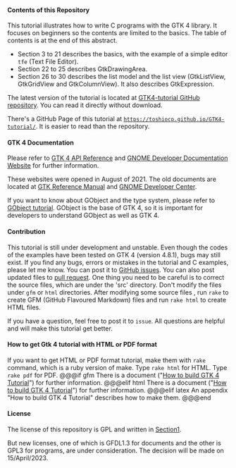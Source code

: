#### Contents of this Repository

This tutorial illustrates how to write C programs with the GTK 4 library.
It focuses on beginners so the contents are limited to the basics.
The table of contents is at the end of this abstract.

- Section 3 to 21 describes the basics, with the example of a simple editor `tfe` (Text File Editor).
- Section 22 to 25 describes GtkDrawingArea.
- Section 26 to 30 describes the list model and the list view (GtkListView, GtkGridView and GtkColumnView).
It also describes GtkExpression.

The latest version of the tutorial is located at [GTK4-tutorial GitHub repository](https://github.com/ToshioCP/GTK4-tutorial).
You can read it directly without download.

There's a GitHub Page of this tutorial at [`https://toshiocp.github.io/GTK4-tutorial/`](https://toshiocp.github.io/GTK4-tutorial/).
It is easier to read than the repository.

#### GTK 4 Documentation

Please refer to [GTK 4 API Reference](https://docs.gtk.org/gtk4/index.html)
and [GNOME Developer Documentation Website](https://developer.gnome.org/) for further information.

These websites were opened in August of 2021.
The old documents are located at [GTK Reference Manual](https://developer-old.gnome.org/gtk4/stable/) and [GNOME Developer Center](https://developer-old.gnome.org/).

If you want to know about GObject and the type system, please refer to [GObject tutorial](https://github.com/ToshioCP/Gobject-tutorial).
GObject is the base of GTK 4, so it is important for developers to understand GObject as well as GTK 4.

#### Contribution

This tutorial is still under development and unstable.
Even though the codes of the examples have been tested on GTK 4 (version 4.8.1), bugs may still exist.
If you find any bugs, errors or mistakes in the tutorial and C examples, please let me know.
You can post it to [GitHub issues](https://github.com/ToshioCP/GTK4-tutorial/issues).
You can also post updated files to [pull request](https://github.com/ToshioCP/GTK4-tutorial/pulls).
One thing you need to be careful is to correct the source files, which are under the 'src' directory.
Don't modify the files under `gfm` or `html` directories.
After modifying some source files , run `rake` to create GFM (GitHub Flavoured Markdown) files and run `rake html` to create HTML files.

If you have a question, feel free to post it to `issue`.
All questions are helpful and will make this tutorial get better.

#### How to get Gtk 4 tutorial with HTML or PDF format

If you want to get HTML or PDF format tutorial, make them with `rake` command, which is a ruby version of make.
Type `rake html` for HTML.
Type `rake pdf` for PDF.
@@@if gfm
There is a document \("[How to build GTK 4 Tutorial](Readme_for_developers.src.md)"\) for further information.
@@@elif html
There is a document \("[How to build GTK 4 Tutorial](Readme_for_developers.src.md)"\) for further information.
@@@elif latex
An appendix "How to build GTK 4 Tutorial" describes how to make them.
@@@end

#### License

The license of this repository is GPL and written in [Section1](sec1.src.md).

But new licenses, one of which is GFDL1.3 for documents and the other is GPL3 for programs, are under consideration.
The decision will be made on 15/April/2023.

